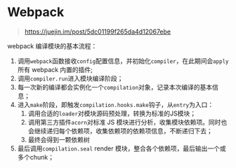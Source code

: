 # Webpack

> https://juejin.im/post/5dc01199f265da4d12067ebe



webpack 编译模块的基本流程：

1. 调用`webpack`函数接收`config`配置信息，并初始化`compiler`，在此期间会`apply`所有 webpack 内置的插件;
2. 调用`compiler.run`进入模块编译阶段；
3. 每一次新的编译都会实例化一个`compilation`对象，记录本次编译的基本信息；
4. 进入`make`阶段，即触发`compilation.hooks.make`钩子，从`entry`为入口： 
   1. 调用合适的`loader`对模块源码预处理，转换为标准的JS模块；
   2. 调用第三方插件`acorn`对标准 JS 模块进行分析，收集模块依赖项。同时也会继续递归每个依赖项，收集依赖项的依赖项信息，不断递归下去；
   3. 最终会得到一颗依赖树
5. 最后调用`compilation.seal` render 模块，整合各个依赖项，最后输出一个或多个chunk；

